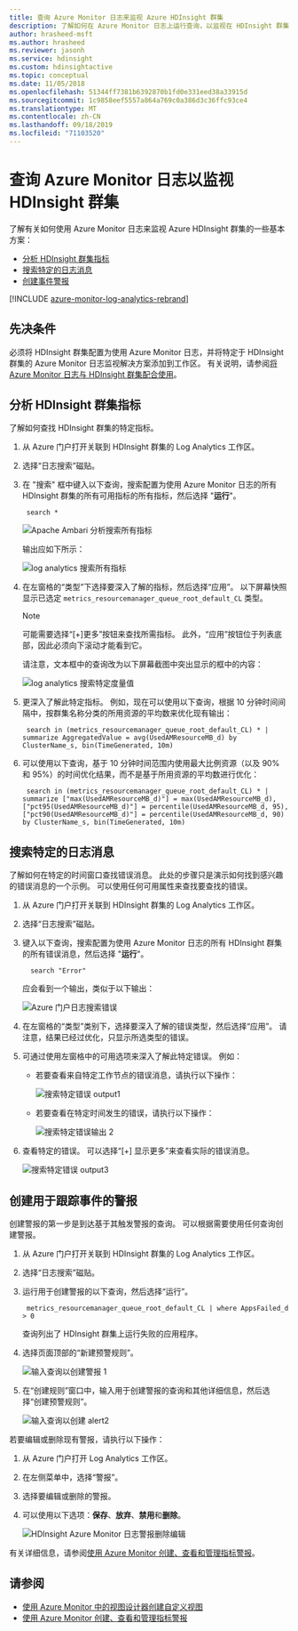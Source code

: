 ```yaml
---
title: 查询 Azure Monitor 日志来监视 Azure HDInsight 群集
description: 了解如何在 Azure Monitor 日志上运行查询，以监视在 HDInsight 群集中运行的作业。
author: hrasheed-msft
ms.author: hrasheed
ms.reviewer: jasonh
ms.service: hdinsight
ms.custom: hdinsightactive
ms.topic: conceptual
ms.date: 11/05/2018
ms.openlocfilehash: 51344ff7381b6392870b1fd0e331eed38a33915d
ms.sourcegitcommit: 1c9858eef5557a864a769c0a386d3c36ffc93ce4
ms.translationtype: MT
ms.contentlocale: zh-CN
ms.lasthandoff: 09/18/2019
ms.locfileid: "71103520"
---
```

# <a name="query-azure-monitor-logs-to-monitor-hdinsight-clusters"></a>查询 Azure Monitor 日志以监视 HDInsight 群集

了解有关如何使用 Azure Monitor 日志来监视 Azure HDInsight 群集的一些基本方案：

* [分析 HDInsight 群集指标](#analyze-hdinsight-cluster-metrics)
* [搜索特定的日志消息](#search-for-specific-log-messages)
* [创建事件警报](#create-alerts-for-tracking-events)

[!INCLUDE [azure-monitor-log-analytics-rebrand](../../includes/azure-monitor-log-analytics-rebrand.md)]

## <a name="prerequisites"></a>先决条件

必须将 HDInsight 群集配置为使用 Azure Monitor 日志，并将特定于 HDInsight 群集的 Azure Monitor 日志监视解决方案添加到工作区。 有关说明，请参阅[将 Azure Monitor 日志与 HDInsight 群集配合使用](hdinsight-hadoop-oms-log-analytics-tutorial.md)。

## <a name="analyze-hdinsight-cluster-metrics"></a>分析 HDInsight 群集指标

了解如何查找 HDInsight 群集的特定指标。

1. 从 Azure 门户打开关联到 HDInsight 群集的 Log Analytics 工作区。
1. 选择“日志搜索”磁贴。
1. 在 "搜索" 框中键入以下查询，搜索配置为使用 Azure Monitor 日志的所有 HDInsight 群集的所有可用指标的所有指标，然后选择 "**运行**"。

        search *

    ![Apache Ambari 分析搜索所有指标](./media/hdinsight-hadoop-oms-log-analytics-use-queries/hdinsight-log-analytics-search-all-metrics.png "搜索所有指标")

    输出应如下所示：

    ![log analytics 搜索所有指标](./media/hdinsight-hadoop-oms-log-analytics-use-queries/hdinsight-log-analytics-search-all-metrics-output.png "搜索所有指标输出")

1. 在左窗格的“类型”下选择要深入了解的指标，然后选择“应用”。 以下屏幕快照显示已选定 `metrics_resourcemanager_queue_root_default_CL` 类型。

    > [!NOTE]  
    > 可能需要选择“[+]更多”按钮来查找所需指标。 此外，“应用”按钮位于列表底部，因此必须向下滚动才能看到它。

    请注意，文本框中的查询改为以下屏幕截图中突出显示的框中的内容：

    ![log analytics 搜索特定度量值](./media/hdinsight-hadoop-oms-log-analytics-use-queries/hdinsight-log-analytics-search-specific-metrics.png "搜索特定指标")

1. 更深入了解此特定指标。 例如，现在可以使用以下查询，根据 10 分钟时间间隔中，按群集名称分类的所用资源的平均数来优化现有输出：

        search in (metrics_resourcemanager_queue_root_default_CL) * | summarize AggregatedValue = avg(UsedAMResourceMB_d) by ClusterName_s, bin(TimeGenerated, 10m)

1. 可以使用以下查询，基于 10 分钟时间范围内使用最大比例资源（以及 90% 和 95%）的时间优化结果，而不是基于所用资源的平均数进行优化：

        search in (metrics_resourcemanager_queue_root_default_CL) * | summarize ["max(UsedAMResourceMB_d)"] = max(UsedAMResourceMB_d), ["pct95(UsedAMResourceMB_d)"] = percentile(UsedAMResourceMB_d, 95), ["pct90(UsedAMResourceMB_d)"] = percentile(UsedAMResourceMB_d, 90) by ClusterName_s, bin(TimeGenerated, 10m)

## <a name="search-for-specific-log-messages"></a>搜索特定的日志消息

了解如何在特定的时间窗口查找错误消息。 此处的步骤只是演示如何找到感兴趣的错误消息的一个示例。 可以使用任何可用属性来查找要查找的错误。

1. 从 Azure 门户打开关联到 HDInsight 群集的 Log Analytics 工作区。
2. 选择“日志搜索”磁贴。
3. 键入以下查询，搜索配置为使用 Azure Monitor 日志的所有 HDInsight 群集的所有错误消息，然后选择 "**运行**"。

         search "Error"

    应会看到一个输出，类似于以下输出：

    ![Azure 门户日志搜索错误](./media/hdinsight-hadoop-oms-log-analytics-use-queries/hdinsight-log-analytics-search-all-errors-output.png "搜索所有错误输出")

4. 在左窗格的“类型”类别下，选择要深入了解的错误类型，然后选择“应用”。  请注意，结果已经过优化，只显示所选类型的错误。

5. 可通过使用左窗格中的可用选项来深入了解此特定错误。 例如：

    - 若要查看来自特定工作节点的错误消息，请执行以下操作：

        ![搜索特定错误 output1](./media/hdinsight-hadoop-oms-log-analytics-use-queries/hdinsight-log-analytics-search-specific-error-refined.png "搜索特定错误 output1")

    - 若要查看在特定时间发生的错误，请执行以下操作：

        ![搜索特定错误输出 2](./media/hdinsight-hadoop-oms-log-analytics-use-queries/hdinsight-log-analytics-search-specific-error-time.png "搜索特定错误输出 2")

6. 查看特定的错误。 可以选择“[+] 显示更多”来查看实际的错误消息。

    ![搜索特定错误 output3](./media/hdinsight-hadoop-oms-log-analytics-use-queries/hdinsight-log-analytics-search-specific-error-arrived.png "搜索特定错误 output3")

## <a name="create-alerts-for-tracking-events"></a>创建用于跟踪事件的警报

创建警报的第一步是到达基于其触发警报的查询。 可以根据需要使用任何查询创建警报。

1. 从 Azure 门户打开关联到 HDInsight 群集的 Log Analytics 工作区。
2. 选择“日志搜索”磁贴。
3. 运行用于创建警报的以下查询，然后选择“运行”。

        metrics_resourcemanager_queue_root_default_CL | where AppsFailed_d > 0

    查询列出了 HDInsight 群集上运行失败的应用程序。

4. 选择页面顶部的“新建预警规则”。

    ![输入查询以创建警报 1](./media/hdinsight-hadoop-oms-log-analytics-use-queries/hdinsight-log-analytics-create-alert-query.png "输入查询以创建警报 1")

5. 在“创建规则”窗口中，输入用于创建警报的查询和其他详细信息，然后选择“创建预警规则”。

    ![输入查询以创建 alert2](./media/hdinsight-hadoop-oms-log-analytics-use-queries/hdinsight-log-analytics-create-alert.png "输入查询以创建 alert2")

若要编辑或删除现有警报，请执行以下操作：

1. 从 Azure 门户打开 Log Analytics 工作区。
2. 在左侧菜单中，选择“警报”。
3. 选择要编辑或删除的警报。
4. 可以使用以下选项：**保存**、**放弃**、**禁用**和**删除**。

    ![HDInsight Azure Monitor 日志警报删除编辑](media/hdinsight-hadoop-oms-log-analytics-use-queries/hdinsight-log-analytics-edit-alert.png)

有关详细信息，请参阅[使用 Azure Monitor 创建、查看和管理指标警报](../azure-monitor/platform/alerts-metric.md)。

## <a name="see-also"></a>请参阅

* [使用 Azure Monitor 中的视图设计器创建自定义视图](../azure-monitor/platform/view-designer.md)
* [使用 Azure Monitor 创建、查看和管理指标警报](../azure-monitor/platform/alerts-metric.md)
